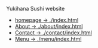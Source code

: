 Yukihana Sushi website

- [homepage -> ./index.html](./index.html)
- [About -> ./about/index.html](./about/index.html)
- [Contact -> ./contact/index.html](./contact/index.html)
- [Menu -> ./menu/index.html](./menu/index.html)
